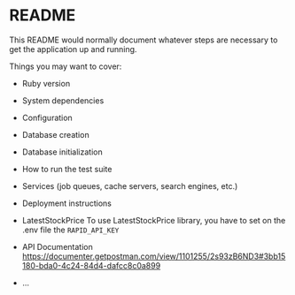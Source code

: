 # README

This README would normally document whatever steps are necessary to get the
application up and running.

Things you may want to cover:

* Ruby version

* System dependencies

* Configuration

* Database creation

* Database initialization

* How to run the test suite

* Services (job queues, cache servers, search engines, etc.)

* Deployment instructions

* LatestStockPrice
  To use LatestStockPrice library, you have to set on the .env file the `RAPID_API_KEY`

* API Documentation
  https://documenter.getpostman.com/view/1101255/2s93zB6ND3#3bb15180-bda0-4c24-84d4-dafcc8c0a899

* ...
